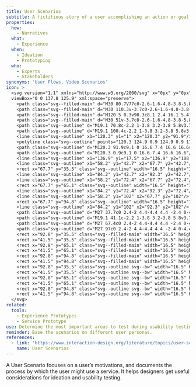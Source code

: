 ```yaml
---
title: User Scenarios
subtitle: A fictitious story of a user accomplishing an action or goal via a service.
properties:
  how:
    - Narratives
  what:
    - Experience
  when:
    - Ideation
    - Prototyping
  who:
    - Experts
    - Stakeholders
synonyms: 'User Flows, Video Scenarios'
icon: >
  <svg version="1.1" xmlns="http://www.w3.org/2000/svg" x="0px" y="0px"
  viewBox="0 0 137.8 125.9" xml:space="preserve">
    <path class="svg--filled-main" d="M30 80.7V77c0-2.6-1.6-4.8-3.8-5.8h-7.1c-2.2 1-3.8 3.2-3.8 5.8v3.7H30z"/>
    <path class="svg--filled-main" d="M30 110.3v-3.7c0-2.6-1.6-4.8-3.8-5.8h-7.1c-2.2 1-3.8 3.2-3.8 5.8v3.7H30z"/>
    <path class="svg--filled-main" d="M120.5 0.3v90.3c8.1 2.4 16.1 5.4 16.1 14.3V16.4C136.6 7.5 129.4 0.3 120.5 0.3"/>
    <path class="svg--filled-main" d="M30 51v-3.7c0-2.6-1.6-4.8-3.8-5.8h-7.1c-2.2 1-3.8 3.2-3.8 5.8V51H30z"/>
    <path class="svg--outline" d="M19.1 70.8c-2.2 1-3.8 3.2-3.8 5.8v3.7H30v-3.7c0-2.6-1.6-4.8-3.8-5.8"/>
    <path class="svg--outline" d="M19.1 100.4c-2.2 1-3.8 3.2-3.8 5.8v3.7H30v-3.7c0-2.6-1.6-4.8-3.8-5.8"/>
    <line class="svg--outline" x1="120.3" y1="1" x2="120.3" y2="91.9"/>
    <polyline class="svg--outline" points="120.3 124.9 0.9 124.9 0.9 17.5 119.8 17.5 "/>
    <path class="svg--outline" d="M120.3 91.9c9.1 0 16.6 7.4 16.6 16.6s-7.4 16.6-16.6 16.6"/>
    <path class="svg--outline" d="M120.3 0.9c9.1 0 16.6 7.4 16.6 16.6"/>
    <line class="svg--outline" x1="136.9" y1="17.5" x2="136.9" y2="108.4"/>
    <line class="svg--outline" x1="58.2" y1="42.7" x2="67.7" y2="42.7"/>
    <rect x="67.7" y="35.5" class="svg--outline" width="16.5" height="14.5"/>
    <line class="svg--outline" x1="84.2" y1="42.7" x2="92.3" y2="42.7"/>
    <line class="svg--outline" x1="58.2" y1="72.4" x2="67.7" y2="72.4"/>
    <rect x="67.7" y="65.1" class="svg--outline" width="16.5" height="14.5"/>
    <line class="svg--outline" x1="84.2" y1="72.4" x2="92.3" y2="72.4"/>
    <line class="svg--outline" x1="58.2" y1="102" x2="67.7" y2="102"/>
    <rect x="67.7" y="94.8" class="svg--outline" width="16.5" height="14.5"/>
    <line class="svg--outline" x1="84.2" y1="102" x2="92.3" y2="102"/>
    <path class="svg--outline" d="M27 37.7c0 2.4-2 4.4-4.4 4.4 -2.4 0-4.4-2-4.4-4.4v-1.5c0-2.4 2-4.4 4.4-4.4 2.4 0 4.4 2 4.4 4.4V37.7z"/>
    <path class="svg--outline" d="M19.1 41.1c-2.2 1-3.8 3.2-3.8 5.8v3.7H30v-3.7c0-2.6-1.6-4.8-3.8-5.8"/>
    <path class="svg--outline" d="M27 67.4c0 2.4-2 4.4-4.4 4.4 -2.4 0-4.4-2-4.4-4.4v-1.5c0-2.4 2-4.4 4.4-4.4 2.4 0 4.4 2 4.4 4.4V67.4z"/>
    <path class="svg--outline" d="M27 97c0 2.4-2 4.4-4.4 4.4 -2.4 0-4.4-2-4.4-4.4v-1.5c0-2.4 2-4.4 4.4-4.4 2.4 0 4.4 2 4.4 4.4V97z"/>
    <rect x="92.8" y="35.5" class="svg--filled-main" width="16.5" height="14.5"/>
    <rect x="41.5" y="35.5" class="svg--filled-main" width="16.5" height="14.5"/>
    <rect x="92.8" y="65.1" class="svg--filled-main" width="16.5" height="14.5"/>
    <rect x="41.5" y="65.1" class="svg--filled-main" width="16.5" height="14.5"/>
    <rect x="92.8" y="94.8" class="svg--filled-main" width="16.5" height="14.5"/>
    <rect x="41.5" y="94.8" class="svg--filled-main" width="16.5" height="14.5"/>
    <rect x="92.8" y="35.5" class="svg--outline svg--bw" width="16.5" height="14.5"/>
    <rect x="41.5" y="35.5" class="svg--outline svg--bw" width="16.5" height="14.5"/>
    <rect x="92.8" y="65.1" class="svg--outline svg--bw" width="16.5" height="14.5"/>
    <rect x="41.5" y="65.1" class="svg--outline svg--bw" width="16.5" height="14.5"/>
    <rect x="92.8" y="94.8" class="svg--outline svg--bw" width="16.5" height="14.5"/>
    <rect x="41.5" y="94.8" class="svg--outline svg--bw" width="16.5" height="14.5"/>
  </svg>
related:
  tools:
    - Experience Prototypes
    - Service Prototype
use: Determine the most important areas to test during usability testing.
reminder: Base the scenarios on different user personas.
references:
  - link: 'https://www.interaction-design.org/literature/topics/user-scenarios'
    name: User Scenarios
---
```

A User Scenario focuses on a user’s motivations, and documents the process by which the user might use a service. It helps designers get useful considerations for ideation and usability testing.
